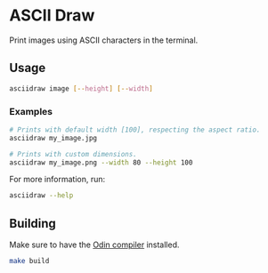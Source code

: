 # ASCII Draw
Print images using ASCII characters in the terminal.

## Usage
```sh
asciidraw image [--height] [--width]
```

### Examples
```sh
# Prints with default width [100], respecting the aspect ratio.
asciidraw my_image.jpg

# Prints with custom dimensions.
asciidraw my_image.png --width 80 --height 100
```

For more information, run:
```sh
asciidraw --help
```

## Building
Make sure to have the [Odin compiler](https://odin-lang.org/docs/install/) installed.

```sh
make build
```
